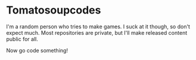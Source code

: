 # Tomatosoupcodes

I'm a random person who tries to make games. I suck at it though, so
don't expect much. Most repositories are private, but I'll make released
content public for all.

Now go code something!
